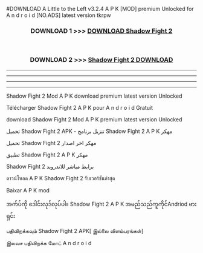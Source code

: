 #DOWNLOAD A Little to the Left v3.2.4 A P K [MOD] premium Unlocked for A n d r o i d [NO.ADS] latest version tkrpw 



<div align="center">

<h3>DOWNLOAD 1 >>> <a href="https://getmod1.web.app/?judule=Btd Battles">DOWNLOAD Shadow Fight 2 </a></h3><br>

<h3>DOWNLOAD 2 >>> <a href="https://getmod1.web.app/?judule=Btd Battles">Shadow Fight 2  DOWNLOAD </a></h3>

</div>


----------------------------------------------------------

----------------------------------------------------------

----------------------------------------------------------

----------------------------------------------------------


Shadow Fight 2  Mod A P K download premium latest version Unlocked

Télécharger Shadow Fight 2  A P K pour A n d r o i d Gratuit

download Shadow Fight 2  Mod A P K premium latest version Unlocked

تحميل Shadow Fight 2  APK - تنزيل برنامج Shadow Fight 2  A P K مهكر

تحميل Shadow Fight 2  مهكر اخر اصدار

تطبيق Shadow Fight 2  A P K مهكر

Shadow Fight 2  برابط مباشر للاندرويد

ดาวน์โหลด A P K Shadow Fight 2  รับเวอร์ชันล่าสุด

Baixar A P K mod

အက်ပ်ကို ဒေါင်းလုဒ်လုပ်ပါ။ Shadow Fight 2  A P K အမည်သည်ကူကိုင်Andriod ဗားရှင်း

பதிவிறக்கவும் Shadow Fight 2  APK[ இல்லை விளம்பரங்கள்] 
 
இலவச பதிவிறக்க மோட் A n d r o i d



